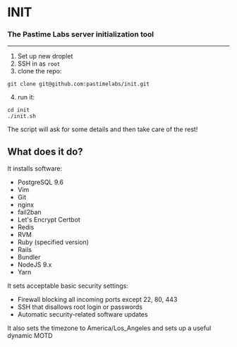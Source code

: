 # INIT
### The Pastime Labs server initialization tool
---
1. Set up new droplet
2. SSH in as `root`
3. clone the repo:

```
git clone git@github.com:pastimelabs/init.git
```

4. run it:

```
cd init
./init.sh
```

The script will ask for some details and then take care of the rest!

## What does it do?

It installs software:

* PostgreSQL 9.6
* Vim
* Git
* nginx
* fail2ban
* Let's Encrypt Certbot
* Redis
* RVM
* Ruby (specified version)
* Rails
* Bundler
* NodeJS 9.x
* Yarn

It sets acceptable basic security settings:

* Firewall blocking all incoming ports except 22, 80, 443
* SSH that disallows root login or passwords
* Automatic security-related software updates

It also sets the timezone to America/Los_Angeles and sets up a useful dynamic MOTD
